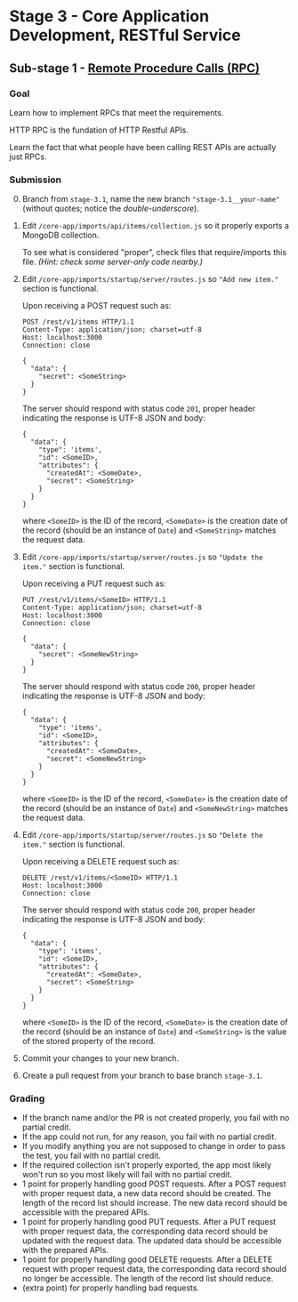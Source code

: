 # Stage 3 - Core Application Development, RESTful Service

## Sub-stage 1 - [Remote Procedure Calls (RPC)](https://en.wikipedia.org/wiki/Remote_procedure_call)

### Goal

Learn how to implement RPCs that meet the requirements.

HTTP RPC is the fundation of HTTP Restful APIs.

Learn the fact that what people have been calling REST APIs are actually just RPCs.

### Submission

0. Branch from `stage-3.1`, name the new branch `"stage-3.1__your-name"` (without quotes; notice the *double-underscore*).
0. Edit `/core-app/imports/api/items/collection.js` so it properly exports a MongoDB collection.

   To see what is considered "proper", check files that require/imports this file. *(Hint: check some server-only code nearby.)*

0. Edit `/core-app/imports/startup/server/routes.js` so `"Add new item."` section is functional.

   Upon receiving a POST request such as:
   ```
   POST /rest/v1/items HTTP/1.1
   Content-Type: application/json; charset=utf-8
   Host: localhost:3000
   Connection: close

   {
     "data": {
       "secret": <SomeString>
     }
   }
   ```
   The server should respond with status code `201`, proper header indicating the response is UTF-8 JSON and body:
   ```
   {
     "data": {
       "type": 'items',
       "id": <SomeID>,
       "attributes": {
         "createdAt": <SomeDate>,
         "secret": <SomeString>
       }
     }
   }
   ```
   where `<SomeID>` is the ID of the record, `<SomeDate>` is the creation date of the record (should be an instance of `Date`) and `<SomeString>` matches the request data.

0. Edit `/core-app/imports/startup/server/routes.js` so `"Update the item."` section is functional.

   Upon receiving a PUT request such as:
   ```
   PUT /rest/v1/items/<SomeID> HTTP/1.1
   Content-Type: application/json; charset=utf-8
   Host: localhost:3000
   Connection: close

   {
     "data": {
       "secret": <SomeNewString>
     }
   }
   ```
   The server should respond with status code `200`, proper header indicating the response is UTF-8 JSON and body:
   ```
   {
     "data": {
       "type": 'items',
       "id": <SomeID>,
       "attributes": {
         "createdAt": <SomeDate>,
         "secret": <SomeNewString>
       }
     }
   }
   ```
   where `<SomeID>` is the ID of the record, `<SomeDate>` is the creation date of the record (should be an instance of `Date`) and `<SomeNewString>` matches the request data.

0. Edit `/core-app/imports/startup/server/routes.js` so `"Delete the item."` section is functional.

   Upon receiving a DELETE request such as:
   ```
   DELETE /rest/v1/items/<SomeID> HTTP/1.1
   Host: localhost:3000
   Connection: close
   ```
   The server should respond with status code `200`, proper header indicating the response is UTF-8 JSON and body:
   ```
   {
     "data": {
       "type": 'items',
       "id": <SomeID>,
       "attributes": {
         "createdAt": <SomeDate>,
         "secret": <SomeString>
       }
     }
   }
   ```
   where `<SomeID>` is the ID of the record, `<SomeDate>` is the creation date of the record (should be an instance of `Date`) and `<SomeString>` is the value of the stored property of the record.

0. Commit your changes to your new branch.
0. Create a pull request from your branch to base branch `stage-3.1`.

### Grading

- If the branch name and/or the PR is not created properly, you fail with no partial credit.
- If the app could not run, for any reason, you fail with no partial credit.
- If you modify anything you are not supposed to change in order to pass the test, you fail with no partial credit.
- If the required collection isn't properly exported, the app most likely won't run so you most likely will fail with no partial credit.
- 1 point for properly handling good POST requests. After a POST request with proper request data, a new data record should be created. The length of the record list should increase. The new data record should be accessible with the prepared APIs.
- 1 point for properly handling good PUT requests. After a PUT request with proper request data, the corresponding data record should be updated with the request data. The updated data should be accessible with the prepared APIs.
- 1 point for properly handling good DELETE requests. After a DELETE request with proper request data, the corresponding data record should no longer be accessible. The length of the record list should reduce.
- (extra point) for properly handling bad requests.
